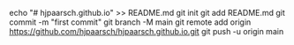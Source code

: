 echo "# hjpaarsch.github.io" >> README.md
git init
git add README.md
git commit -m "first commit"
git branch -M main
git remote add origin https://github.com/hjpaarsch/hjpaarsch.github.io.git
git push -u origin main

